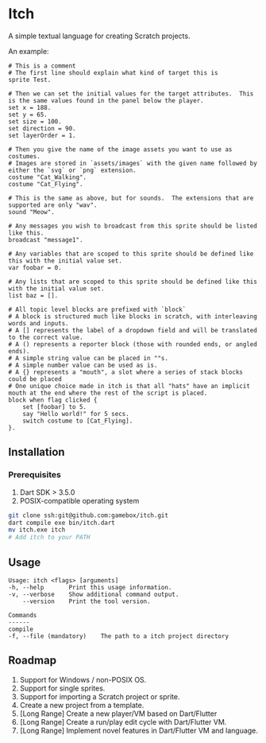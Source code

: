 # Itch

A simple textual language for creating Scratch projects.

An example:

```itch
# This is a comment
# The first line should explain what kind of target this is
sprite Test.

# Then we can set the initial values for the target attributes.  This is the same values found in the panel below the player.
set x = 188.
set y = 65.
set size = 100.
set direction = 90.
set layerOrder = 1.

# Then you give the name of the image assets you want to use as costumes.
# Images are stored in `assets/images` with the given name followed by either the `svg` or `png` extension.
costume "Cat_Walking".
costume "Cat_Flying".

# This is the same as above, but for sounds.  The extensions that are supported are only "wav".
sound "Meow".

# Any messages you wish to broadcast from this sprite should be listed like this.
broadcast "message1".

# Any variables that are scoped to this sprite should be defined like this with the initial value set.
var foobar = 0.

# Any lists that are scoped to this sprite should be defined like this with the initial value set.
list baz = [].

# All topic level blocks are prefixed with `block`
# A block is structured much like blocks in scratch, with interleaving words and inputs.
# A [] represents the label of a dropdown field and will be translated to the correct value.
# A () represents a reporter block (those with rounded ends, or angled ends).
# A simple string value can be placed in ""s.
# A simple number value can be used as is.
# A {} represents a "mouth", a slot where a series of stack blocks could be placed
# One unique choice made in itch is that all "hats" have an implicit mouth at the end where the rest of the script is placed.
block when flag clicked {
    set [foobar] to 5.
    say "Hello world!" for 5 secs.
    switch costume to [Cat_Flying].
}.
```

## Installation

### Prerequisites

1. Dart SDK > 3.5.0
2. POSIX-compatible operating system

```sh
git clone ssh:git@github.com:gamebox/itch.git
dart compile exe bin/itch.dart
mv itch.exe itch
# Add itch to your PATH
```

## Usage
```
Usage: itch <flags> [arguments]
-h, --help       Print this usage information.
-v, --verbose    Show additional command output.
    --version    Print the tool version.

Commands
------
compile
-f, --file (mandatory)    The path to a itch project directory
```

## Roadmap

1. Support for Windows / non-POSIX OS.
2. Support for single sprites.
3. Support for importing a Scratch project or sprite.
4. Create a new project from a template.
5. [Long Range] Create a new player/VM based on Dart/Flutter
6. [Long Range] Create a run/play edit cycle with Dart/Flutter VM.
7. [Long Range] Implement novel features in Dart/Flutter VM and language.

